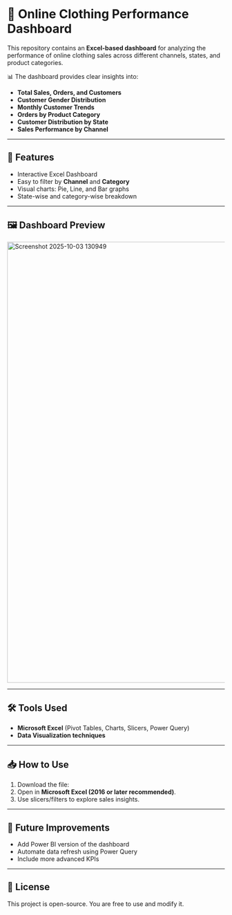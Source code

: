 # 👗 Online Clothing Performance Dashboard  

This repository contains an **Excel-based dashboard** for analyzing the performance of online clothing sales across different channels, states, and product categories.  

📊 The dashboard provides clear insights into:  
- **Total Sales, Orders, and Customers**  
- **Customer Gender Distribution**  
- **Monthly Customer Trends**  
- **Orders by Product Category**  
- **Customer Distribution by State**  
- **Sales Performance by Channel**  

---

## 🚀 Features  
- Interactive Excel Dashboard  
- Easy to filter by **Channel** and **Category**  
- Visual charts: Pie, Line, and Bar graphs  
- State-wise and category-wise breakdown  

---

## 🖼️ Dashboard Preview   
<img width="1920" height="1020" alt="Screenshot 2025-10-03 130949" src="https://github.com/user-attachments/assets/f5d0db1c-46f1-410d-8c18-29eba8e0ea25" />

---

## 🛠️ Tools Used  
- **Microsoft Excel** (Pivot Tables, Charts, Slicers, Power Query)  
- **Data Visualization techniques**  

---

## 📥 How to Use  
1. Download the file:  
2. Open in **Microsoft Excel (2016 or later recommended)**.  
3. Use slicers/filters to explore sales insights.  

---

## 📌 Future Improvements  
- Add Power BI version of the dashboard  
- Automate data refresh using Power Query  
- Include more advanced KPIs  

---

## 📜 License  
This project is open-source. You are free to use and modify it.  
